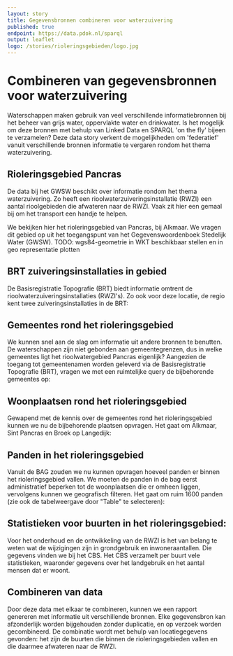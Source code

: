 ```yaml
---
layout: story
title: Gegevensbronnen combineren voor waterzuivering
published: true
endpoint: https://data.pdok.nl/sparql
output: leaflet
logo: /stories/rioleringsgebieden/logo.jpg
---
```


# Combineren van gegevensbronnen voor waterzuivering

Waterschappen maken gebruik van veel verschillende informatiebronnen bij het beheer van grijs water, oppervlakte water en drinkwater. Is het mogelijk om deze bronnen met behulp van Linked Data en SPARQL 'on the fly' bijeen te verzamelen? Deze data story verkent de mogelijkheden om 'federatief' vanuit verschillende bronnen informatie te vergaren rondom het thema waterzuivering.

## Rioleringsgebied Pancras 
De data bij het GWSW beschikt over informatie rondom het thema waterzuivering. Zo heeft een rioolwaterzuiveringsinstallatie (RWZI) een aantal rioolgebieden die afwateren naar de RWZI. Vaak zit hier een gemaal bij om het transport een handje te helpen. 

We bekijken hier het rioleringsgebied van Pancras, bij Alkmaar. We vragen dit gebied op uit het toegangspunt van het Gegevenswoordenboek Stedelijk Water (GWSW).
TODO: wgs84-geometrie in WKT beschikbaar stellen en in geo representatie plotten

<div data-query
     data-query-endpoint="https://data.pdok.nl/sparql"
     data-query-sparql="rioleringsgebied-pancras.rq">
</div>

## BRT zuiveringsinstallaties in gebied
De Basisregistratie Topografie (BRT) biedt informatie omtrent de rioolwaterzuiveringsinstallaties (RWZI's). Zo ook voor deze locatie, de regio kent twee zuiveringsinstallaties in de BRT:

<div data-query
     data-query-endpoint="https://data.pdok.nl/sparql"
     data-query-sparql="zuiveringsinstallaties-in-gebied.rq">
</div>

## Gemeentes rond het rioleringsgebied
We kunnen snel aan de slag om informatie uit andere bronnen te benutten. De waterschappen zijn niet gebonden aan gemeentegrenzen, dus in welke gemeentes ligt het rioolwatergebied Pancras eigenlijk? Aangezien de toegang tot gemeentenamen worden geleverd via de Basisregistratie Topografie (BRT), vragen we met een ruimtelijke query de bijbehorende gemeentes op:

<div data-query
     data-query-endpoint="https://data.pdok.nl/sparql"
     data-query-sparql="gemeentes-rg-pancras.rq">
</div>

## Woonplaatsen rond het rioleringsgebied
Gewapend met de kennis over de gemeentes rond het rioleringsgebied kunnen we nu de bijbehorende plaatsen opvragen. Het gaat om Alkmaar, Sint Pancras en Broek op Langedijk:

<div data-query
     data-query-endpoint="https://data.pdok.nl/sparql"
     data-query-sparql="woonplaatsen-in-rioleringsgebied.rq">
</div>

## Panden in het rioleringsgebied
Vanuit de BAG zouden we nu kunnen opvragen hoeveel panden er binnen het rioleringsgebied vallen. We moeten de panden in de bag eerst administratief beperken tot de woonplaatsen die er omheen liggen, vervolgens kunnen we geografisch filteren. Het gaat om ruim 1600 panden (zie ook de tabelweergave door "Table" te selecteren):

<div data-query
     data-query-endpoint="https://data.pdok.nl/sparql"
     data-query-sparql="panden-in-rioleringsgebied.rq">
</div>


## Statistieken voor buurten in het rioleringsgebied: 
Voor het onderhoud en de ontwikkeling van de RWZI is het van belang te weten wat de wijzigingen zijn in grondgebruik en inwoneraantallen. Die gegevens vinden we bij het CBS. Het CBS verzamelt per buurt vele statistieken, waaronder gegevens over het landgebruik en het aantal mensen dat er woont.

<div data-query
     data-query-endpoint="https://betalinkeddata.cbs.nl/sparql"
     data-query-sparql="buurten-in-rioleringsgebied.rq">
</div>


## Combineren van data
Door deze data met elkaar te combineren, kunnen we een rapport genereren met informatie uit verschillende bronnen. Elke gegevensbron kan afzonderlijk worden bijgehouden zonder duplicatie, en op verzoek worden gecombineerd. De combinatie wordt met behulp van locatiegegevens gevonden: het zijn de buurten die binnen de rioleringsgebieden vallen en die daarmee afwateren naar de RWZI.

